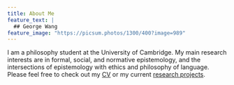 ```yaml
---
title: About Me
feature_text: |
  ## George Wang
feature_image: "https://picsum.photos/1300/400?image=989"
---
```

I am a philosophy student at the University of Cambridge. My main research interests are in formal, social, and normative epistemology, and the intersections of epistemology with ethics and philosophy of language. Please feel free to check out my [CV](https://www.georgewangdz.com/assets/cv.pdf "CV") or my current [research projects](https://www/georgewangdz.com/research "research projects").